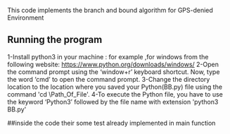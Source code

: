 This code implements the branch and bound algorithm for GPS-denied Environment
## Running the program

1-Install python3 in your machine :
for example ,for windows from the following website:
https://www.python.org/downloads/windows/
2-Open the command prompt using the ‘window+r’ keyboard shortcut. Now, type the word ‘cmd’ to open the command prompt.
3-Change the directory location to the location where you saved your Python(BB.py) file using the command 'cd \Path_Of_File'.
4-To execute the Python file, you have to use the keyword ‘Python3’ followed by the file name with extension 'python3 BB.py'



##inside the code their some test already implemented in main function
